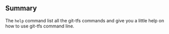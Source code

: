 ## Summary

The `help` command list all the git-tfs commands and give you a little help on how to use git-tfs command line.